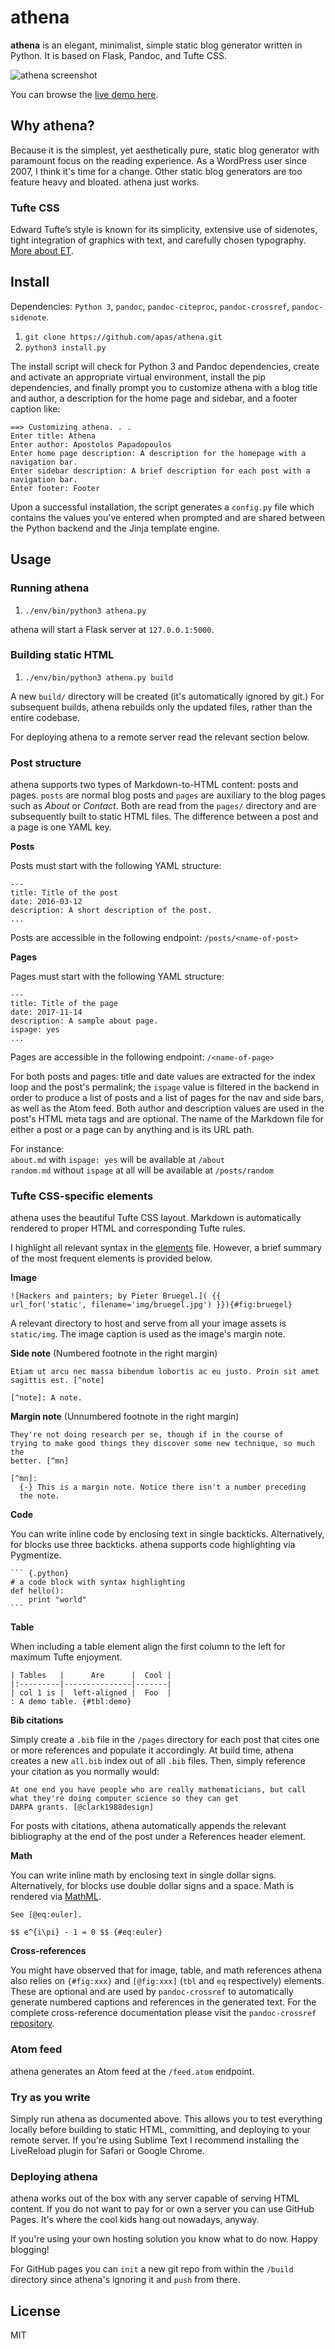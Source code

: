 # athena

**athena** is an elegant, minimalist, simple static blog generator
written in Python. It is based on Flask, Pandoc, and Tufte CSS.

![athena screenshot](/static/athena.png)

You can browse the [live demo here][demo].

## Why athena?

Because it is the simplest, yet aesthetically pure, static blog generator with
paramount focus on the reading experience. As a WordPress user since 2007, I
think it's time for a change. Other static blog generators are too feature
heavy and bloated. athena just works.

### Tufte CSS

Edward Tufte’s style is known for its simplicity, extensive use of sidenotes,
tight integration of graphics with text, and carefully chosen typography.
[More about ET][et].

## Install

Dependencies: `Python 3`, `pandoc`, `pandoc-citeproc`, `pandoc-crossref`,
`pandoc-sidenote`.

1. `git clone https://github.com/apas/athena.git`
1. `python3 install.py`

The install script will check for Python 3 and Pandoc dependencies, create
and activate an appropriate virtual environment, install the pip dependencies,
and finally prompt you to customize athena with a blog title and author, a
description for the home page and sidebar, and a footer caption like:

``` {.bash}
==> Customizing athena. . .
Enter title: Athena
Enter author: Apostolos Papadopoulos
Enter home page description: A description for the homepage with a navigation bar.
Enter sidebar description: A brief description for each post with a navigation bar.
Enter footer: Footer
```

Upon a successful installation, the script generates a `config.py` file which
contains the values you've entered when prompted and are shared between
the Python backend and the Jinja template engine.

## Usage

### Running athena

1. `./env/bin/python3 athena.py`

athena will start a Flask server at `127.0.0.1:5000`.

### Building static HTML

1. `./env/bin/python3 athena.py build`

A new `build/` directory will be created (it's automatically ignored by git.)
For subsequent builds, athena rebuilds only the updated files, rather than the
entire codebase.

For deploying athena to a remote server read the relevant section below.

### Post structure

athena supports two types of Markdown-to-HTML content: posts and pages.
`posts` are normal blog posts and `pages` are auxiliary to the blog pages such
as _About_ or _Contact_. Both are read from the `pages/` directory and are
subsequently built to static HTML files. The difference between a post and a
page is one YAML key.

**Posts**

Posts must start with the following YAML structure:

    ---
    title: Title of the post
    date: 2016-03-12
    description: A short description of the post.
    ...

Posts are accessible in the following endpoint: `/posts/<name-of-post>`

**Pages**

Pages must start with the following YAML structure:

    ---
    title: Title of the page
    date: 2017-11-14
    description: A sample about page.
    ispage: yes
    ...

Pages are accessible in the following endpoint: `/<name-of-page>`

For both posts and pages: title and date values are extracted for the index
loop and the post's permalink; the `ispage` value is filtered in the backend
in order to produce a list of posts and a list of pages for the nav and side
bars, as well as the Atom feed. Both author and description values are
used in the post's HTML meta tags and are optional. The name of the Markdown
file for either a post or a page can by anything and is its URL path.

For instance: \
`about.md` with `ispage: yes` will be available at `/about` \
`random.md` without `ispage` at all will be available at `/posts/random`

### Tufte CSS-specific elements

athena uses the beautiful Tufte CSS layout. Markdown is automatically rendered
to proper HTML and corresponding Tufte rules.

I highlight all relevant syntax in the [elements][elems] file. However, a
brief summary of the most frequent elements is provided below.

**Image**

    ![Hackers and painters; by Pieter Bruegel.]( {{
    url_for('static', filename='img/bruegel.jpg') }}){#fig:bruegel}

A relevant directory to host and serve from all your image assets is
`static/img`. The image caption is used as the image's margin note.

**Side note** (Numbered footnote in the right margin)

    Etiam ut arcu nec massa bibendum lobortis ac eu justo. Proin sit amet
    sagittis est. [^note]

    [^note]: A note.

**Margin note** (Unnumbered footnote in the right margin)

    They're not doing research per se, though if in the course of
    trying to make good things they discover some new technique, so much the
    better. [^mn]

    [^mn]:
      {-} This is a margin note. Notice there isn't a number preceding
      the note.

**Code**

You can write inline code by enclosing text in single backticks.
Alternatively, for blocks use three backticks. athena supports code
highlighting via Pygmentize. 

    ``` {.python}
    # a code block with syntax highlighting
    def hello():
        print "world"
    ```

**Table**

When including a table element align the first column to the left for maximum
Tufte enjoyment.

    | Tables   |      Are      |  Cool |
    |:---------|---------------|-------|
    | col 1 is |  left-aligned |  Foo  |
    : A demo table. {#tbl:demo}

**Bib citations**

Simply create a `.bib` file in the `/pages` directory for each post that
cites one or more references and populate it accordingly. At build time,
athena creates a new `all.bib` index out of all `.bib` files. Then, simply
reference your citation as you normally would:

    At one end you have people who are really mathematicians, but call
    what they're doing computer science so they can get
    DARPA grants. [@clark1988design]

For posts with citations, athena automatically appends the relevant
bibliography at the end of the post under a References header element.

**Math**

You can write inline math by enclosing text in single dollar signs.
Alternatively, for blocks use double dollar signs and a space. Math is
rendered via [MathML][mml].

    See [@eq:euler].

    $$ e^{i\pi} - 1 = 0 $$ {#eq:euler}

**Cross-references**

You might have observed that for image, table, and math references
athena also relies on `{#fig:xxx}` and `[@fig:xxx]` (`tbl` and `eq`
respectively) elements. These are optional and are used by `pandoc-crossref`
to automatically generate numbered captions and references in the generated
text. For the complete cross-reference documentation please visit the
`pandoc-crossref` [repository][pdcf].

### Atom feed

athena generates an Atom feed at the `/feed.atom` endpoint.

### Try as you write

Simply run athena as documented above. This allows you to test everything
locally before building to static HTML, committing, and deploying to your
remote server. If you're using Sublime Text I recommend installing the
LiveReload plugin for Safari or Google Chrome.

### Deploying athena

athena works out of the box with any server capable of serving HTML content.
If you do not want to pay for or own a server you can use GitHub Pages. It's
where the cool kids hang out nowadays, anyway.

If you're using your own hosting solution you know what to do now. Happy
blogging!

For GitHub pages you can `init` a new git repo from within the `/build`
directory since athena's ignoring it and `push` from there.

## License

MIT

[et]: https://en.wikipedia.org/wiki/Edward_Tufte
[demo]: https://apas.github.io/athena/
[elems]: https://raw.githubusercontent.com/apas/athena/pandoc/pages/elements.md
[mml]: https://www.w3.org/Math/whatIsMathML.html
[pdcf]: https://github.com/lierdakil/pandoc-crossref
